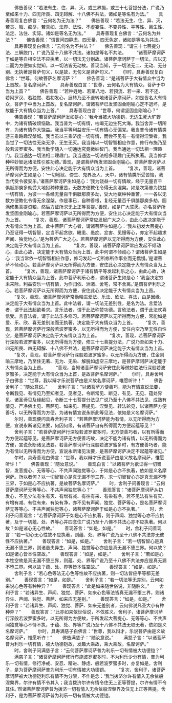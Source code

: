 <!-- { "loadSidebar": true } -->
　　佛告善现：“若法有生、住、异、灭，或三界摄，或三十七菩提分法，广说乃至如来十力、四无所畏、四无碍解、十八佛不共法，诸如是等名有为法。”
　　具寿善现复白佛言：“云何名为无为法？”
　　佛告善现：“若法无生、住、异、灭，若贪、瞋、痴尽，若真如、法界、法性、不虚妄性、不变异性、平等性、离生性、法定、法住、实际。诸如是等名无为法。”
　　具寿善现复白佛言：“云何名为共法？”
　　佛告善现：“谓世间四静虑、四无量、四无色定，诸如是等名为共法。”
　　具寿善现复白佛言：“云何名为不共法？”
　　佛告善现：“谓三十七菩提分法、三解脱门，广说乃至十八佛不共法。诸如是等名不共法。
　　“诸菩萨摩诃萨于如是等自相空法不应执著，以一切法无分别故。诸菩萨摩诃萨于一切法，应以无二而为方便如实觉知，以一切法皆无动故。善现当知，于一切法无二、无动、无分别、无执著是菩萨句义，以是故，无句义是菩萨句义。”
　　尔时，具寿善现复白佛言：“世尊，何故菩萨名摩诃萨？”
　　佛告善现：“是诸菩萨于大有情众中当为上首故，复名摩诃萨。”
　　具寿善现白言：“世尊，云何名为大有情众，菩萨于中当为上首？”
　　佛告善现：“若种姓地、若第八地、若预流、若一来、若不还、若阿罗汉、若独觉、若初发心，展转乃至不退转地诸菩萨摩诃萨，如是皆名大有情众，菩萨于中当为上首故，复名摩诃萨。谓诸菩萨已发坚固金刚喻心定不退坏，是故能于大有情众当为上首。”
　　具寿善现白言：“世尊，何谓坚固金刚喻心？”
　　佛告善现：“若菩萨摩诃萨发如是心：‘我今当被大功德铠，无边生死大旷野中，为诸有情破烦恼敌。我当普为一切有情，枯竭无边生死大海。我当舍弃一切所有，为诸有情作大饶益。我当平等利益安乐一切有情心无偏党。我当普令诸有情类游三乘路趣涅槃城。我当虽以三乘济度一切有情，而尝不见有一有情得涅槃者。我当觉了一切法性无染无净、无生无灭。我当纯以一切智智相应作意，修行布施乃至般若波罗蜜多。我当勤学随入一切通达究竟微妙智门。我当通达一切法相一理趣门。我当通达一切法相二理趣门。我当通达一切法相多理趣门无所执著。我当修学种种妙智达诸法性引胜功德。’善现，是谓菩萨所发坚固金刚喻心。若菩萨摩诃萨以无所得而为方便，安住此心决定能于大有情众当为上首。
　　“复次，善现，诸菩萨摩诃萨生如是心：‘一切地狱、傍生、鬼界及人、天中，诸有情类所受苦恼，我当代受令彼安乐。’诸菩萨摩诃萨生如是心：‘我为饶益一切有情故，经于无量百千俱胝那庾多劫受大地狱种种重苦，无数方便教化令得无余涅槃。如是次第普为饶益一切有情，为彼一一各经无量百千俱胝那庾多劫，受大地狱种种重苦，一一各以无数方便教化令得无余涅槃。作是事已，自种善根，复经无量百千俱胝那庾多劫，圆满修集菩提资粮，然后方证所求无上正等菩提。’善现，如是广大誓愿，亦名菩萨所发坚固金刚喻心。若菩萨摩诃萨以无所得而为方便，安住此心决定能于大有情众当为上首。
　　“复次，善现，诸菩萨摩诃萨常应发起广大之心，由此心故决定能于大有情众当为上首。此中菩萨广大心者，谓诸菩萨生如是心：‘我从初发大菩提心乃至证得一切智智，定当不起贪欲、瞋恚、愚痴、忿害、见慢等心，亦定不起趣求声闻、独觉地心。’是为菩萨广大之心。若菩萨摩诃萨以无所得而为方便，安住此心决定能于大有情众当为上首。
　　“复次，善现，诸菩萨摩诃萨常应发起不倾动心，由此心故，决定能于大有情众当为上首。此中何谓不倾动心？谓诸菩萨生如是心：‘我当常依一切智智相应作意，修习发起一切所修所作事业而无憍慢。’是谓菩萨不倾动心。若菩萨摩诃萨以无所得而为方便，安住此心决定能于大有情众当为上首。
　　“复次，善现，诸菩萨摩诃萨于诸有情平等发起利乐之心，由此心故，决定能于大有情众当为上首。此中菩萨利乐心者，谓诸菩萨生如是心：‘我当决定穷未来际，利益安乐一切有情，为作归依、洲渚、舍宅，常不舍离。’是谓菩萨利乐之心。若菩萨摩诃萨以无所得而为方便，安住此心决定能于大有情众当为上首。
　　“复次，善现，诸菩萨摩诃萨常勤精进爱法、乐法、欣法、喜法，由是因缘，决定能于大有情众当为上首。此中法者，谓一切法无差别性，是名为法。言爱法者，谓于此法起欲希求。言乐法者，谓于此法称赞功德。言欣法者，谓于此法欢喜信受。言喜法者，谓于此法乐多修习。若菩萨摩诃萨以无所得而为方便，常能如是爱、乐、欣、喜无差别法而无执著，决定能于大有情众当为上首。
　　“复次，善现，若菩萨摩诃萨行深般若波罗蜜多，以无所得而为方便，安住内空乃至无性自性空，是菩萨摩诃萨决定能于大有情众当为上首。
　　“复次，善现，若菩萨摩诃萨行深般若波罗蜜多，以无所得而为方便，修三十七菩提分法，广说乃至如来十力、四无所畏、四无碍解、十八佛不共法，是菩萨摩诃萨决定能于大有情众当为上首。
　　“复次，善现，若菩萨摩诃萨行深般若波罗蜜多，以无所得而为方便，住金刚喻三摩地，乃至住无著、无为、无染、解脱如虚空三摩地，是菩萨摩诃萨决定能于大有情众当为上首。
　　“善现，当知诸菩萨摩诃萨安住此等微妙胜法行深般若波罗蜜多，决定能于大有情众当为上首，是故菩萨名摩诃萨。”
　　尔时，具寿舍利子白佛言：“世尊，我以辩才乐说菩萨由是义故名摩诃萨，唯愿听许！”
　　佛告舍利子：“随汝意说。”
　　舍利子言：“以诸菩萨方便善巧，能为有情宣说法要，令断我见、有情见乃至知者见、见者见，令断常见、断见、有见、无见、蕴处界见、诸圣谛见及缘起见，令断三十七菩提分法见广说乃至十八佛不共法见、成熟有情见、严净佛土见、菩萨见、如来见、菩提见、涅槃见、转法轮见，以诸菩萨方便善巧，以无所得而为方便，为诸有情宣说永断此等见法，依如是义名摩诃萨。”
　　尔时，善现便问具寿舍利子言：“若菩萨摩诃萨能为有情，以无所得而为方便，宣说永断诸见法要，何因何缘，有诸菩萨自有所得而为方便起蕴等见？”
　　舍利子言：“若菩萨摩诃萨行深般若波罗蜜多时，无方便善巧者，以有所得而为方便起蕴等见，是菩萨摩诃萨无方便善巧故，决定不能为诸有情，以无所得而为方便，宣说永断诸见法要。若菩萨摩诃萨行深般若波罗蜜多时，有方便善巧者，能为有情以无所得而为方便，宣说永断诸见法要，是菩萨摩诃萨决定不起蕴等诸见。”
　　尔时，具寿善现白佛言：“世尊，我以辩才乐说菩萨由是义故名摩诃萨，惟愿听许！”
　　佛告善现：“随汝意说。”
　　善现白言：“以诸菩萨为欲证得一切智智，发菩提心、无等等心、不共声闻独觉等心，于如是心亦不执著，依如是义名摩诃萨。所以者何？以一切智智心是真无漏不堕三界，求一切智智心亦是真无漏不堕三界，于如是心不应执著，是故菩萨名摩诃萨。”
　　时，舍利子问善现言：“云何菩萨摩诃萨无等等心、不共声闻独觉等心？”
　　善现答言：“诸菩萨摩诃萨从初发心，不见少法有生有灭、有增有减、有往有来、有染有净，若不见法有生有灭、有增有减、有往有来、有染有净，亦不见有声闻、独觉、菩萨等心，是名菩萨摩诃萨无等等心、不共声闻独觉等心，诸菩萨摩诃萨于如是心亦不执著。”
　　时，舍利子问善现言：“若菩萨摩诃萨于如是心不应执著，则于声闻、独觉等心亦不应执著，及于一切蕴、处、界等心并四念住广说乃至十八佛不共法心亦不应执著。何以故？如是诸心无心性故。”
　　善现答言：“如是，如是。”
　　时，舍利子问善现言：“若一切心无心性故不应执著，则蕴、处、界等广说乃至十八佛不共法亦无彼性不应执著。”
　　善现答言：“如是，如是。”
　　舍利子言：“若一切智智心是真无漏不堕三界，则诸愚夫异生、声闻、独觉等心亦应是真无漏不堕三界。何以故？如是诸心皆本性空故。”
　　善现答言：“如是，如是。”
　　舍利子言：“若如是心本性空故是真无漏不堕三界，则蕴、处、界等广说乃至十八佛不共法亦应是真无漏不堕三界。何以故？蕴、处、界等皆本性空故。”
　　善现答言：“如是，如是。”
　　舍利子言：“若心色等法无心色等性故不应执著，则一切法皆应平等都无差别。”
　　善现答言：“如是，如是。”
　　舍利子言：“若一切法等无差别，云何如来说心色等有种种异？”
　　善现答言：“此是如来随世俗说，非随胜义。”
　　舍利子言：“若诸异生、声闻、独觉、菩萨、如来心色等法皆真无漏不堕三界，则诸异生、声闻、独觉、菩萨、如来应无差别。”
　　善现答言：“如是，如是。”
　　舍利子言：“若诸异生、声闻、独觉、菩萨、如来无差别者，云何佛说凡圣大小有种种异？”
　　善现答言：“此亦如来依世俗说，不依胜义。舍利子，诸菩萨摩诃萨行深般若波罗蜜多时，以无所得为方便故，于所发起大菩提心、无等等心、不共声闻独觉等心不恃不执，于蕴、处、界等广说乃至十八佛不共法无取无著，依如是义名摩诃萨。”
　　尔时，具寿满慈子白佛言：“世尊，我以辩才，乐说菩萨由是义故名摩诃萨，惟愿听许！”
　　佛告满慈子：“随汝意说。”
　　满慈子言：“以诸菩萨普为利乐一切有情，被大功德铠故，发趣大乘故，乘大乘故，名摩诃萨。”
　　时，舍利子问满慈子言：“云何菩萨摩诃萨普为利乐一切有情被大功德铠？”
　　满慈子言：“诸菩萨摩诃萨修行布施波罗蜜多时，不为利乐少分有情，普为利乐一切有情，修行净戒、安忍、精进、静虑、般若波罗蜜多时，亦复如是。舍利子，是为菩萨摩诃萨普为利乐一切有情被大功德铠。
　　“复次，舍利子，诸菩萨摩诃萨被大功德铠利乐有情不为分限，不作是念：‘我当拨济尔许有情入无余依般涅槃界，尔许有情不令其入；我当拨济尔许有情令住无上正等菩提，尔许有情不令其住。’然诸菩萨摩诃萨普为拨济一切有情入无余依般涅槃界及住无上正等菩提。舍利子，是为菩萨摩诃萨普为利乐一切有情被大功德铠。
